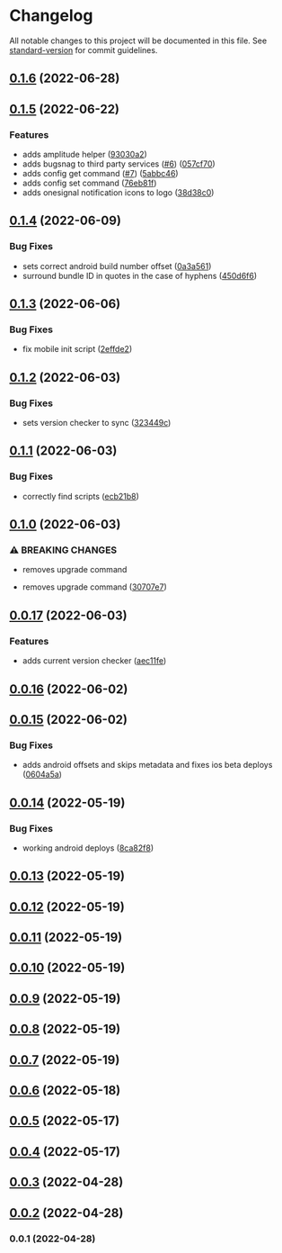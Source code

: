 # Changelog

All notable changes to this project will be documented in this file. See [standard-version](https://github.com/conventional-changelog/standard-version) for commit guidelines.

## [0.1.6](https://github.com/apollosproject/cli/compare/v0.1.5...v0.1.6) (2022-06-28)

## [0.1.5](https://github.com/apollosproject/cli/compare/v0.1.4...v0.1.5) (2022-06-22)


### Features

* adds amplitude helper ([93030a2](https://github.com/apollosproject/cli/commit/93030a2d72606e0b5ca922bc4ac4ef1c7a3b05e3))
* adds bugsnag to third party services ([#6](https://github.com/apollosproject/cli/issues/6)) ([057cf70](https://github.com/apollosproject/cli/commit/057cf70890d72664d8e91b92934edf10724a1ab6))
* adds config get command ([#7](https://github.com/apollosproject/cli/issues/7)) ([5abbc46](https://github.com/apollosproject/cli/commit/5abbc4651572d871105646c5c93485ea8b1c70dd))
* adds config set command ([76eb81f](https://github.com/apollosproject/cli/commit/76eb81fb06872bcc2aa603aad73b36e379a448d3))
* adds onesignal notification icons to logo ([38d38c0](https://github.com/apollosproject/cli/commit/38d38c08dfbfc2822b4a726c3feffac64eefb13b))

## [0.1.4](https://github.com/apollosproject/cli/compare/v0.1.3...v0.1.4) (2022-06-09)


### Bug Fixes

* sets correct android build number offset ([0a3a561](https://github.com/apollosproject/cli/commit/0a3a56131a52d3e1aaf8793e57c8d30380e66b53))
* surround bundle ID in quotes in the case of hyphens ([450d6f6](https://github.com/apollosproject/cli/commit/450d6f645932c0b6b435707f982f0b0617dfddfb))

## [0.1.3](https://github.com/apollosproject/cli/compare/v0.1.2...v0.1.3) (2022-06-06)


### Bug Fixes

* fix mobile init script ([2effde2](https://github.com/apollosproject/cli/commit/2effde2567385bce02f6fcb84259db7de91a7b86))

## [0.1.2](https://github.com/apollosproject/cli/compare/v0.1.1...v0.1.2) (2022-06-03)


### Bug Fixes

* sets version checker to sync ([323449c](https://github.com/apollosproject/cli/commit/323449cd9e93f722b8abb6f8607db5e76c53f91a))

## [0.1.1](https://github.com/apollosproject/cli/compare/v0.1.0...v0.1.1) (2022-06-03)


### Bug Fixes

* correctly find scripts ([ecb21b8](https://github.com/apollosproject/cli/commit/ecb21b8eff6c4ba8435c8509c3c4435ef59cfe66))

## [0.1.0](https://github.com/apollosproject/cli/compare/v0.0.17...v0.1.0) (2022-06-03)


### ⚠ BREAKING CHANGES

* removes upgrade command

* removes upgrade command ([30707e7](https://github.com/apollosproject/cli/commit/30707e7dd300ad910cce828396ee5b2949453a99))

## [0.0.17](https://github.com/apollosproject/cli/compare/v0.0.16...v0.0.17) (2022-06-03)


### Features

* adds current version checker ([aec11fe](https://github.com/apollosproject/cli/commit/aec11fe76393cc2fe6c0658ea53f3c26ab973612))

## [0.0.16](https://github.com/apollosproject/cli/compare/v0.0.15...v0.0.16) (2022-06-02)

## [0.0.15](https://github.com/apollosproject/cli/compare/v0.0.14...v0.0.15) (2022-06-02)


### Bug Fixes

* adds android offsets and skips metadata and fixes ios beta deploys ([0604a5a](https://github.com/apollosproject/cli/commit/0604a5ae22ca4900524b90b473780d3f88c24b14))

## [0.0.14](https://github.com/apollosproject/cli/compare/v0.0.13...v0.0.14) (2022-05-19)


### Bug Fixes

* working android deploys ([8ca82f8](https://github.com/apollosproject/cli/commit/8ca82f8534efe0addf37a7e602b425766facfee2))

## [0.0.13](https://github.com/apollosproject/cli/compare/v0.0.12...v0.0.13) (2022-05-19)

## [0.0.12](https://github.com/apollosproject/cli/compare/v0.0.11...v0.0.12) (2022-05-19)

## [0.0.11](https://github.com/apollosproject/cli/compare/v0.0.10...v0.0.11) (2022-05-19)

## [0.0.10](https://github.com/apollosproject/cli/compare/v0.0.9...v0.0.10) (2022-05-19)

## [0.0.9](https://github.com/apollosproject/cli/compare/v0.0.8...v0.0.9) (2022-05-19)

## [0.0.8](https://github.com/apollosproject/cli/compare/v0.0.7...v0.0.8) (2022-05-19)

## [0.0.7](https://github.com/apollosproject/cli/compare/v0.0.6...v0.0.7) (2022-05-19)

## [0.0.6](https://github.com/apollosproject/cli/compare/v0.0.5...v0.0.6) (2022-05-18)

## [0.0.5](https://github.com/apollosproject/cli/compare/v0.0.4...v0.0.5) (2022-05-17)

## [0.0.4](https://github.com/apollosproject/cli/compare/v0.0.3...v0.0.4) (2022-05-17)

## [0.0.3](https://github.com/apollosproject/cli/compare/v0.0.2...v0.0.3) (2022-04-28)

## [0.0.2](https://github.com/ApollosProject/cli/compare/v0.0.1...v0.0.2) (2022-04-28)

### 0.0.1 (2022-04-28)
